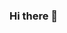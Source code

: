 ### Hi there 👋

<!--
**OguzGeylaniYilmaz/OguzGeylaniYilmaz** is a ✨ _special_ ✨ repository because its `README.md` (this file) appears on your GitHub profile.

Here are some ideas to get you started:

- 🔭 I’m currently working on .Net Projects as a Freelancer
- 🌱 I’m currently learning Angular
- 📫 How to reach me: oguzgeylaniyilmaz@gmail.com
-->
